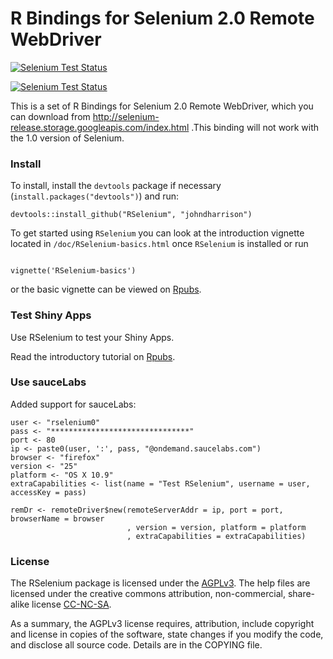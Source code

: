 R Bindings for Selenium 2.0 Remote WebDriver
==========================

[![Selenium Test Status](https://saucelabs.com/buildstatus/rselenium0)](https://saucelabs.com/u/rselenium0)

[![Selenium Test Status](https://saucelabs.com/browser-matrix/rselenium0.svg)](https://saucelabs.com/u/rselenium0)

This is a set of R Bindings for Selenium 2.0 Remote WebDriver, which you
can download from http://selenium-release.storage.googleapis.com/index.html .This binding will not work with the
1.0 version of Selenium.

### Install 

To install, install the `devtools` package if necessary (`install.packages("devtools")`) and run:

```
devtools::install_github("RSelenium", "johndharrison")
```

To get started using `RSelenium` you can look at the introduction vignette located 
in `/doc/RSelenium-basics.html` once `RSelenium` is installed or run

```

vignette('RSelenium-basics')

```

or the basic vignette can be viewed on [Rpubs](http://rpubs.com/johndharrison/12843).

### Test Shiny Apps

Use RSelenium to test your Shiny Apps.

Read the introductory tutorial on [Rpubs](http://rpubs.com/johndharrison/13408).


### Use sauceLabs
Added support for sauceLabs:

```
user <- "rselenium0"
pass <- "*******************************"
port <- 80
ip <- paste0(user, ':', pass, "@ondemand.saucelabs.com")
browser <- "firefox"
version <- "25"
platform <- "OS X 10.9"
extraCapabilities <- list(name = "Test RSelenium", username = user, accessKey = pass)

remDr <- remoteDriver$new(remoteServerAddr = ip, port = port, browserName = browser
                          , version = version, platform = platform
                          , extraCapabilities = extraCapabilities)
```

### License

The RSelenium package is licensed under the <a href="http://www.tldrlegal.com/l/AGPL3" target="_blank">AGPLv3</a>. The help files are licensed under the creative commons attribution, non-commercial, share-alike license <a href="http://creativecommons.org/licenses/by-nc-sa/4.0/" target="_blank">CC-NC-SA</a>.

As a summary, the AGPLv3 license requires, attribution, include copyright and license in copies of the software, state changes if you modify the code, and disclose all source code. Details are in the COPYING file.